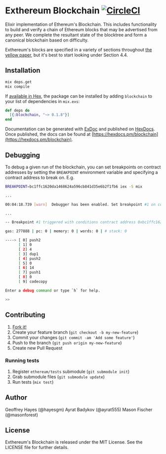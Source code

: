 # Exthereum Blockchain [![CircleCI](https://circleci.com/gh/exthereum/blockchain.svg?style=svg)](https://circleci.com/gh/exthereum/blockchain)

Elixir implementation of Ethereum's Blockchain. This includes functionality to build and verify a chain of Ethereum blocks that may be advertised from any peer. We complete the resultant state of the blocktree and form a canonical blockchain based on difficulty.

Exthereum's blocks are specified in a variety of sections throughout [the yellow paper](http://yellowpaper.io/), but it's best to start looking under Section 4.4.

## Installation

```bash
mix deps.get
mix compile
```

If [available in Hex](https://hex.pm/docs/publish), the package can be installed
by adding `blockchain` to your list of dependencies in `mix.exs`:

```elixir
def deps do
  [{:blockchain, "~> 0.1.8"}]
end
```

Documentation can be generated with [ExDoc](https://github.com/elixir-lang/ex_doc)
and published on [HexDocs](https://hexdocs.pm). Once published, the docs can
be found at [https://hexdocs.pm/blockchain](https://hexdocs.pm/blockchain).

## Debugging

To debug a given run of the blockchain, you can set breakpoints on contract addresses by setting the `BREAKPOINT` environment variable and specifying a contract address to break on. E.g.

```bash
BREAKPOINT=bc1ffc1620da1468624a596cb841d35e6b2f1fb6 iex -S mix

...

00:04:18.739 [warn]  Debugger has been enabled. Set breakpoint #1 on contract address 0xbc1ffc1620da1468624a596cb841d35e6b2f1fb6.

...

-- Breakpoint #1 triggered with conditions contract address 0xbc1ffc1620da1468624a596cb841d35e6b2f1fb6 (start) --

gas: 277888 | pc: 0 | memory: 0 | words: 0 | # stack: 0

----> [ 0] push2
      [ 1] 0
      [ 2] 4
      [ 3] dup1
      [ 4] push2
      [ 5] 0
      [ 6] 14
      [ 7] push1
      [ 8] 0
      [ 9] codecopy

Enter a debug command or type `h` for help.

>>
```

## Contributing

1. [Fork it!](https://github.com/exthereum/blockchain/fork)
2. Create your feature branch (`git checkout -b my-new-feature`)
3. Commit your changes (`git commit -am 'Add some feature'`)
4. Push to the branch (`git push origin my-new-feature`)
5. Create new Pull Request

### Running tests
1. Register `ethereum/tests` submodule (`git submodule init`)
2. Grab submodule files (`git submodule update`)
3. Run tests (`mix test`)

## Author

Geoffrey Hayes (@hayesgm)
Ayrat Badykov (@ayrat555)
Mason Fischer (@masonforest)

## License

Exthereum's Blockchain is released under the MIT License. See the LICENSE file for further details.
